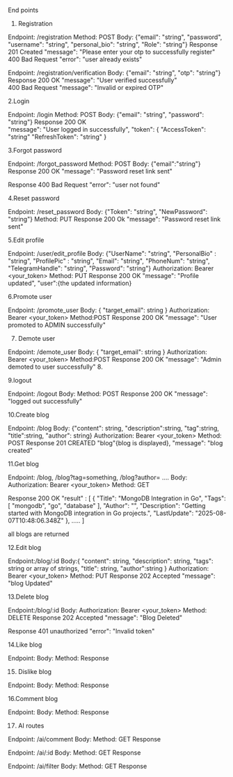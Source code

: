 End points
1. Registration

Endpoint: /registration
Method: POST
Body: {"email": "string", "password", "username": "string", "personal_bio": "string", "Role": "string"}
Response 201 Created  "message": "Please enter your otp to successfully register"  
400 Bad Request    "error": "user already exists"

Endpoint: /registration/verification
Body: {"email": "string", "otp": "string"}
Response 200 OK  "message": "User verified successfully"  
400 Bad Request  "message": "Invalid or expired OTP"


2.Login

Endpoint: /login
Method: POST
Body: {"email": "string", "password": "string"}
Response 200 OK  
"message": "User logged in successfully",
    "token": {
        "AccessToken": "string"
        "RefreshToken": "string"
    }


3.Forgot password


Endpoint: /forgot_password
Method: POST
Body: {"email":"string"}
Response 200 OK
    "message": "Password reset link sent"

Response 400 Bad Request
    "error": "user not found"


4.Reset password


Endpoint: /reset_password
Body: {"Token": "string", "NewPassword": "string"}
Method: PUT
Response 200 Ok
    "message": "Password reset link sent"


5.Edit profile


Endpoint: /user/edit_profile
Body: {"UserName": "string", "PersonalBio" :   "string", "ProfilePic" : "string", "Email": "string", "PhoneNum": "string", "TelegramHandle": "string", "Password":  "string"}
Authorization: Bearer <your_token>
Method: PUT
Response 200 OK
 "message": "Profile updated", "user":{the updated information}


6.Promote user 


Endpoint: /promote_user
Body: {
   "target_email": string
}
Authorization: Bearer <your_token>
Method:POST
Response 200 OK
  "message": "User promoted to ADMIN successfully"


7. Demote user


Endpoint: /demote_user
Body:  {
   "target_email": string
}
Authorization: Bearer <your_token>
Method:POST
Response 200 OK
 "message": "Admin demoted to user successfully"
8.


9.logout


Endpoint: /logout
Body:
Method: POST
Response 200 OK
 "message": "logged out successfully"


10.Create blog


Endpoint: /blog
Body: {"content": string, "description":string, "tag":string, "title":string, "author": string}
Authorization: Bearer <your_token>
Method: POST
Response 201 CREATED
"blog"{blog is displayed}, 
"message": "blog created"


11.Get blog


Endpoint: /blog, /blog?tag=something, /blog?author= ....
Body:
Authorization: Bearer <your_token>
Method: GET

Response 200 OK
"result" : [
        {
            "Title": "MongoDB Integration in Go",
            "Tags": [
                "mongodb",
                "go",
                "database"
            ],
            "Author": "",
            "Description": "Getting started with MongoDB integration in Go projects.",
            "LastUpdate": "2025-08-07T10:48:06.348Z"
        },
        .....
]

all blogs are returned


12.Edit blog


Endpoint:/blog/:id
Body:{
    "content": string,
    "description": string,
    "tags": string or array of strings,
    "title": string,
    "author":string
}
Authorization: Bearer <your_token>
Method: PUT
Response 202 Accepted
"message": "blog Updated"


13.Delete blog


Endpoint:/blog/:id
Body:
Authorization: Bearer <your_token>
Method: DELETE
Response 202 Accepted
 "message": "Blog Deleted"

 Response 401 unauthorized
  "error": "Invalid token"


14.Like blog


Endpoint:
Body:
Method:
Response


15. Dislike blog


Endpoint:
Body:
Method:
Response


16.Comment blog


Endpoint:
Body:
Method:
Response

17. AI routes

Endpoint: /ai/comment
Body:
Method: GET
Response 

Endpoint: /ai/:id
Body:
Method: GET
Response

Endpoint: /ai/filter
Body:
Method: GET
Response





